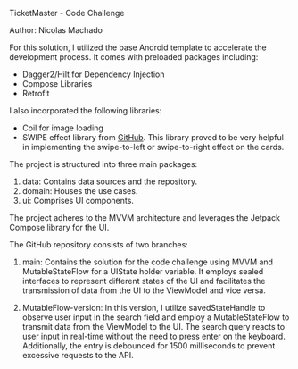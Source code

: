 TicketMaster - Code Challenge

Author: Nicolas Machado

For this solution, I utilized the base Android template to accelerate the development process. It comes with preloaded packages including:

- Dagger2/Hilt for Dependency Injection
- Compose Libraries
- Retrofit

I also incorporated the following libraries:
- Coil for image loading
- SWIPE effect library from [GitHub](https://github.com/saket/swipe). This library proved to be very helpful in implementing the swipe-to-left or swipe-to-right effect on the cards.

The project is structured into three main packages:
1. data: Contains data sources and the repository.
2. domain: Houses the use cases.
3. ui: Comprises UI components.

The project adheres to the MVVM architecture and leverages the Jetpack Compose library for the UI.

The GitHub repository consists of two branches:

1. main: Contains the solution for the code challenge using MVVM and MutableStateFlow for a UIState holder variable. It employs sealed interfaces to represent different states of the UI and facilitates the transmission of data from the UI to the ViewModel and vice versa.

2. MutableFlow-version: In this version, I utilize savedStateHandle to observe user input in the search field and employ a MutableStateFlow to transmit data from the ViewModel to the UI. The search query reacts to user input in real-time without the need to press enter on the keyboard. Additionally, the entry is debounced for 1500 milliseconds to prevent excessive requests to the API.
